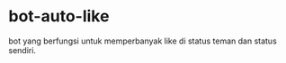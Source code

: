 bot-auto-like
=============

bot yang berfungsi untuk memperbanyak like di status teman dan status sendiri.